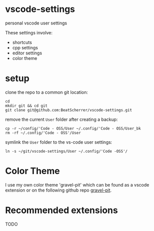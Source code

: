 # vscode-settings
personal vscode user settings

These settings involve:
 - shortcuts
 - cpp settings
 - editor settings
 - color theme

# setup

clone the repo to a common git location:
```
cd
mkdir git && cd git
git clone git@github.com:BeatScherrer/vscode-settings.git
```
remove the current `User` folder after creating a backup:
```
cp -r ~/config/'Code - OSS/User ~/.config/'Code - OSS/User_bk
rm -rf ~/.config/'Code - OSS'/User
```
symlink the `User` folder to the vs-code user settings:
```
ln -s ~/git/vscode-settings/User ~/.config/'Code -OSS'/
```

# Color Theme
I use my own color theme 'gravel-pit' which can be found as a vscode extension or on the following github repo [gravel-pit](git@github.com:BeatScherrer/gravel-pit.git).


# Recommended extensions
TODO